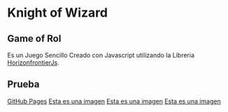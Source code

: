 # Knight of Wizard
## Game of Rol

Es un Juego Sencillo 
Creado con Javascript utilizando la Libreria [HorizonfrontierJs](https://www.npmjs.com/package/horizonfrontierjs).

## Prueba
[GitHub Pages](https://dunocgame.github.io/Knight-of-Wizard/)
[Esta es una imagen](game/Image/Portada/Portada.png)
[Esta es una imagen](game/Image/Portada/Select.png)
[Esta es una imagen](game/Image/Select-Players/GamePlay.png)
